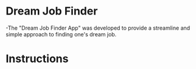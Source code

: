 # Dream Job Finder

-The "Dream Job Finder App" was developed to provide a streamline and simple approach to finding one's dream job.

# Instructions

